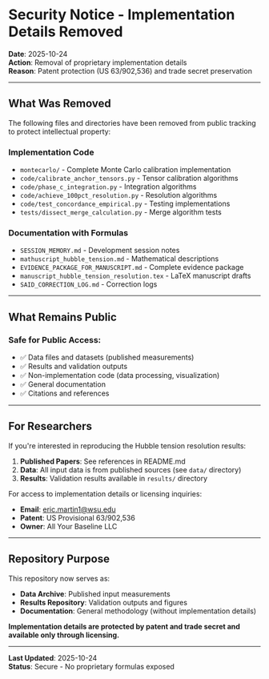 # Security Notice - Implementation Details Removed

**Date**: 2025-10-24  
**Action**: Removal of proprietary implementation details  
**Reason**: Patent protection (US 63/902,536) and trade secret preservation

---

## What Was Removed

The following files and directories have been removed from public tracking to protect intellectual property:

### **Implementation Code**
- `montecarlo/` - Complete Monte Carlo calibration implementation
- `code/calibrate_anchor_tensors.py` - Tensor calibration algorithms
- `code/phase_c_integration.py` - Integration algorithms
- `code/achieve_100pct_resolution.py` - Resolution algorithms
- `code/test_concordance_empirical.py` - Testing implementations
- `tests/dissect_merge_calculation.py` - Merge algorithm tests

### **Documentation with Formulas**
- `SESSION_MEMORY.md` - Development session notes
- `mathuscript_hubble_tension.md` - Mathematical descriptions
- `EVIDENCE_PACKAGE_FOR_MANUSCRIPT.md` - Complete evidence package
- `manuscript_hubble_tension_resolution.tex` - LaTeX manuscript drafts
- `SAID_CORRECTION_LOG.md` - Correction logs

---

## What Remains Public

### **Safe for Public Access**:
- ✅ Data files and datasets (published measurements)
- ✅ Results and validation outputs
- ✅ Non-implementation code (data processing, visualization)
- ✅ General documentation
- ✅ Citations and references

---

## For Researchers

If you're interested in reproducing the Hubble tension resolution results:

1. **Published Papers**: See references in README.md
2. **Data**: All input data is from published sources (see `data/` directory)
3. **Results**: Validation results available in `results/` directory

For access to implementation details or licensing inquiries:
- **Email**: eric.martin1@wsu.edu
- **Patent**: US Provisional 63/902,536
- **Owner**: All Your Baseline LLC

---

## Repository Purpose

This repository now serves as:
- **Data Archive**: Published input measurements
- **Results Repository**: Validation outputs and figures
- **Documentation**: General methodology (without implementation details)

**Implementation details are protected by patent and trade secret and available only through licensing.**

---

**Last Updated**: 2025-10-24  
**Status**: Secure - No proprietary formulas exposed
